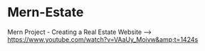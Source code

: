 # Mern-Estate
Mern Project - Creating a Real Estate Website --> https://www.youtube.com/watch?v=VAaUy_Moivw&amp;t=1424s
